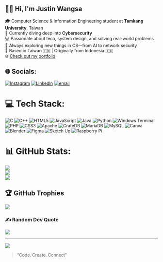 ## 🙋‍♂️ Hi, I'm Justin Wangsa

🎓 Computer Science & Information Engineering student at **Tamkang University**, Taiwan  
🔐 Currently diving deep into **Cybersecurity**   
💻 Passionate about tech, system design, and solving real-world problems  
🧠 Always exploring new things in CS—from AI to network security  
📍 Based in Taiwan 🇹🇼 | Originally from Indonesia 🇮🇩  
🌐 [Check out my portfolio](https://justinwangsa.github.io)

## 🌐 Socials:
[![Instagram](https://img.shields.io/badge/Instagram-%23E4405F.svg?logo=Instagram&logoColor=white)](https://instagram.com/justinnwangsa) [![LinkedIn](https://img.shields.io/badge/LinkedIn-%230077B5.svg?logo=linkedin&logoColor=white)](https://linkedin.com/in/justinwangsa) [![email](https://img.shields.io/badge/Email-D14836?logo=gmail&logoColor=white)](mailto:justinwangsa9@gmail.com) 

# 💻 Tech Stack:
![C](https://img.shields.io/badge/c-%2300599C.svg?style=for-the-badge&logo=c&logoColor=white) ![C++](https://img.shields.io/badge/c++-%2300599C.svg?style=for-the-badge&logo=c%2B%2B&logoColor=white) ![HTML5](https://img.shields.io/badge/html5-%23E34F26.svg?style=for-the-badge&logo=html5&logoColor=white) ![JavaScript](https://img.shields.io/badge/javascript-%23323330.svg?style=for-the-badge&logo=javascript&logoColor=%23F7DF1E) ![Java](https://img.shields.io/badge/java-%23ED8B00.svg?style=for-the-badge&logo=openjdk&logoColor=white) ![Python](https://img.shields.io/badge/python-3670A0?style=for-the-badge&logo=python&logoColor=ffdd54) ![Windows Terminal](https://img.shields.io/badge/Windows%20Terminal-%234D4D4D.svg?style=for-the-badge&logo=windows-terminal&logoColor=white) ![PHP](https://img.shields.io/badge/php-%23777BB4.svg?style=for-the-badge&logo=php&logoColor=white) ![CSS3](https://img.shields.io/badge/css3-%231572B6.svg?style=for-the-badge&logo=css3&logoColor=white) ![Apache](https://img.shields.io/badge/apache-%23D42029.svg?style=for-the-badge&logo=apache&logoColor=white) ![CrateDB](https://img.shields.io/badge/CrateDB-009DC7?style=for-the-badge&logo=CrateDB&logoColor=white) ![MariaDB](https://img.shields.io/badge/MariaDB-003545?style=for-the-badge&logo=mariadb&logoColor=white) ![MySQL](https://img.shields.io/badge/mysql-4479A1.svg?style=for-the-badge&logo=mysql&logoColor=white) ![Canva](https://img.shields.io/badge/Canva-%2300C4CC.svg?style=for-the-badge&logo=Canva&logoColor=white) ![Blender](https://img.shields.io/badge/blender-%23F5792A.svg?style=for-the-badge&logo=blender&logoColor=white) ![Figma](https://img.shields.io/badge/figma-%23F24E1E.svg?style=for-the-badge&logo=figma&logoColor=white) ![Sketch Up](https://img.shields.io/badge/SketchUp-005F9E?style=for-the-badge&logo=sketchup&logoColor=white) ![Raspberry Pi](https://img.shields.io/badge/-Raspberry_Pi-C51A4A?style=for-the-badge&logo=Raspberry-Pi) 
# 📊 GitHub Stats:
![](https://github-readme-stats.vercel.app/api?username=JustinWangsa&theme=dark&hide_border=false&include_all_commits=true&count_private=true)<br/>
![](https://nirzak-streak-stats.vercel.app/?user=JustinWangsa&theme=dark&hide_border=false)<br/>
![](https://github-readme-stats.vercel.app/api/top-langs/?username=JustinWangsa&theme=dark&hide_border=false&include_all_commits=true&count_private=true&layout=compact)

## 🏆 GitHub Trophies
![](https://github-profile-trophy.vercel.app/?username=JustinWangsa&theme=radical&no-frame=false&no-bg=false&margin-w=4)

### ✍️ Random Dev Quote
![](https://quotes-github-readme.vercel.app/api?type=horizontal&theme=dark)

---
[![](https://visitcount.itsvg.in/api?id=JustinWangsa&icon=1&color=0)](https://visitcount.itsvg.in)


> “Code. Create. Connect”  
